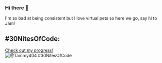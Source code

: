 ### Hi there 👋
I'm so bad at being consistent but I love virtual pets so here we go, say hi to Jam!
## #30NitesOfCode:
  [Check out my progress!](https://www.codedex.io/@Tammy404/30-nites-of-code)  
  ![@Tammy404 #30NitesOfCode](https://www.codedex.io/api/petStatus?user=Tammy404)

<!--
**tammypaws404/tammypaws404** is a ✨ _special_ ✨ repository because its `README.md` (this file) appears on your GitHub profile.

Here are some ideas to get you started:

- 🔭 I’m currently working on ...
- 🌱 I’m currently learning ...
- 👯 I’m looking to collaborate on ...
- 🤔 I’m looking for help with ...
- 💬 Ask me about ...
- 📫 How to reach me: ...
- 😄 Pronouns: ...
- ⚡ Fun fact: ...
-->

